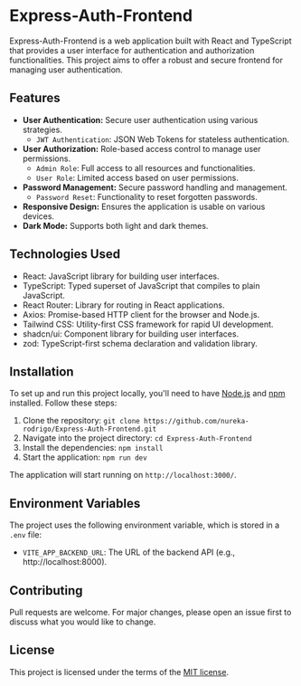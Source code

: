 # Express-Auth-Frontend

Express-Auth-Frontend is a web application built with React and TypeScript
that provides a user interface for authentication and authorization functionalities.
This project aims to offer a robust and secure frontend for managing user authentication.

## Features

- **User Authentication:** Secure user authentication using various strategies.
  - `JWT Authentication`: JSON Web Tokens for stateless authentication.
- **User Authorization:** Role-based access control to manage user permissions.
  - `Admin Role`: Full access to all resources and functionalities.
  - `User Role`: Limited access based on user permissions.
- **Password Management:** Secure password handling and management.
  - `Password Reset`: Functionality to reset forgotten passwords.
- **Responsive Design:** Ensures the application is usable on various devices.
- **Dark Mode:** Supports both light and dark themes.

## Technologies Used

- React: JavaScript library for building user interfaces.
- TypeScript: Typed superset of JavaScript that compiles to plain JavaScript.
- React Router: Library for routing in React applications.
- Axios: Promise-based HTTP client for the browser and Node.js.
- Tailwind CSS: Utility-first CSS framework for rapid UI development.
- shadcn/ui: Component library for building user interfaces.
- zod: TypeScript-first schema declaration and validation library.

## Installation

To set up and run this project locally, you'll need to have [Node.js](https://nodejs.org/) and [npm](https://www.npmjs.com/) installed. Follow these steps:

1. Clone the repository: `git clone https://github.com/nureka-rodrigo/Express-Auth-Frontend.git`
2. Navigate into the project directory: `cd Express-Auth-Frontend`
3. Install the dependencies: `npm install`
4. Start the application: `npm run dev`

The application will start running on `http://localhost:3000/`.

## Environment Variables

The project uses the following environment variable, which is stored in a `.env` file:

- `VITE_APP_BACKEND_URL`: The URL of the backend API (e.g., http://localhost:8000).

## Contributing

Pull requests are welcome. For major changes, please open an issue first to discuss what you would like to change.

## License

This project is licensed under the terms of the [MIT license](https://github.com/nureka-rodrigo/Express-Auth-Frontend/blob/main/LICENSE).